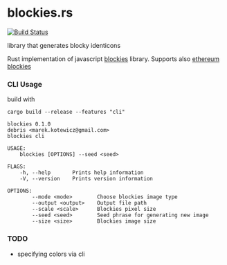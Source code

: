 # blockies.rs

[![Build Status][travis-image]][travis-url]

[travis-image]: https://travis-ci.org/debris/blockies.rs.svg?branch=master
[travis-url]: https://travis-ci.org/debris/blockies.rs

library that generates blocky identicons

Rust implementation of javascript [blockies](https://github.com/download13/blockies) library. Supports also [ethereum blockies](https://github.com/alexvandesande/blockies)

### CLI Usage

build with

```
cargo build --release --features "cli"
```

```
blockies 0.1.0
debris <marek.kotewicz@gmail.com>
blockies cli

USAGE:
    blockies [OPTIONS] --seed <seed>

FLAGS:
    -h, --help       Prints help information
    -V, --version    Prints version information

OPTIONS:
        --mode <mode>        Choose blockies image type
        --output <output>    Output file path
        --scale <scale>      Blockies pixel size
        --seed <seed>        Seed phrase for generating new image
        --size <size>        Blockies image size
```

### TODO

- specifying colors via cli
